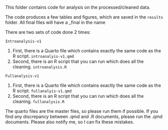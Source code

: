 This folder contains code for analysis on the processed/cleaned data.

The code produces a few tables and figures, which are saved in the `results` folder. All final files will have a _final in the name

There are two sets of code done 2 times:

`Introanalysis-v1`
1. First, there is a Quarto file which contains exactly the same code as the R script. `introanalyis-v1.qmd`
2. Second, there is an R script that you can run which does all the cleaning. `introanalysis.R`

`Fullanalysis-v1`
1. First, there is a Quarto file which contains exactly the same code as the R script. `fullanalyis-v1.qmd`
2. Second, there is an R script that you can run which does all the cleaning. `fullanalysis.R`

The quarto files are the master files, so please run them if possible. If you find any discrepancy between .qmd and .R documents, please run the .qmd documents. Please also notify me, so I can fix these mistakes.
